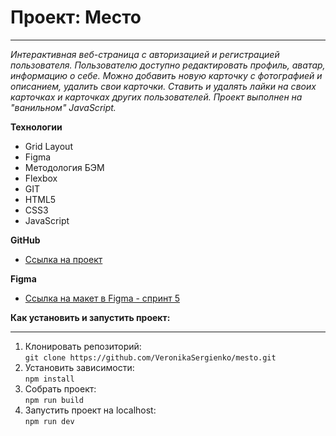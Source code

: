 # Проект: Место
------------------------------------

_Интерактивная веб-страница с авторизацией и регистрацией пользователя._ _Пользователю доступно редактировать профиль, аватар, информацию о себе._ 
_Можно добавить новую карточку с фотографией и описанием, удалить свои карточки._ _Ставить и удалять лайки на своих карточках и карточках других пользователей._
_Проект выполнен на "ванильном" JavaScript._

**Технологии**
* Grid Layout
* Figma
* Методология БЭМ 
* Flexbox
* GIT
* HTML5
* CSS3
* JavaScript

**GitHub**

* [Ссылка на проект](https://veronikasergienko.github.io/mesto/index.html)

**Figma**

* [Ссылка на макет в Figma - спринт 5](https://www.figma.com/file/bjyvbKKJN2naO0ucURl2Z0/JavaScript.-Sprint-5?node-id=50160%3A172)

**Как установить и запустить проект:**  

------ 
1. Клонировать репозиторий:    
``` git clone https://github.com/VeronikaSergienko/mesto.git ```
2. Установить зависимости:  
``` npm install ```
3. Собрать проект:  
``` npm run build ```
4. Запустить проект на localhost:  
``` npm run dev ```

